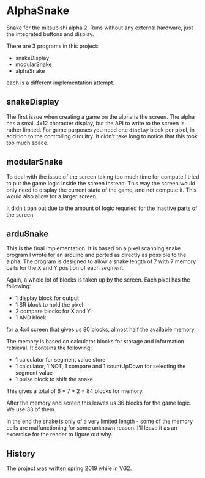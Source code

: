 # AlphaSnake

Snake for the mitsubishi alpha 2. Runs without any external hardware, just the integrated buttons and display.

There are 3 programs in this project:

- snakeDisplay
- modularSnake
- alphaSnake

each is a different implementation attempt.

## snakeDisplay

The first issue when creating a game on the alpha is the screen. The alpha has a small 4x12 character display, but the API to write to the screen is rather limited. For game purposes you need one `display` block per pixel, in addition to the controlling circuitry. It didn't take long to notice that this took too much space.

## modularSnake

To deal with the issue of the screen taking too much time for compute I tried to put the game logic inside the screen instead. This way the screen would only need to display the current state of the game, and not compute it. This would also allow for a larger screen.

It didn't pan out due to the amount of logic requried for the inactive parts of the screen.

## arduSnake

This is the final implementation. It is based on a pixel scanning snake program I wrote for an arduino and ported as directly as possible to the alpha. The program is designed to allow a snake length of 7 with 7 memory cells for the X and Y position of each segment.

Again, a whole lot of blocks is taken up by the screen. Each pixel has the following:

- 1 display block for output
- 1 SR block to hold the pixel
- 2 compare blocks for X and Y
- 1 AND block

for a 4x4 screen that gives us 80 blocks, almost half the available memory.

The memory is based on calculator blocks for storage and information retrieval. It contains the following:

- 1 calculator for segment value store
- 1 calculator, 1 NOT, 1 compare and 1 countUpDown for selecting the segment value
- 1 pulse block to shift the snake

This gives a total of 6 * 7 * 2 = 84 blocks for memory.

After the memory and screen this leaves us 36 blocks for the game logic. We use 33 of them.

In the end the snake is only of a very limited length - some of the memory cells are malfunctioning for some unknown reason. I'll leave it as an excercise for the reader to figure out why.

## History

The project was written spring 2019 while in VG2.
